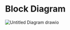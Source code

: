 # Block Diagram
![Untitled Diagram drawio](https://user-images.githubusercontent.com/101009349/168455749-0456ccc5-e399-4298-9a2c-953443f66d67.png)
